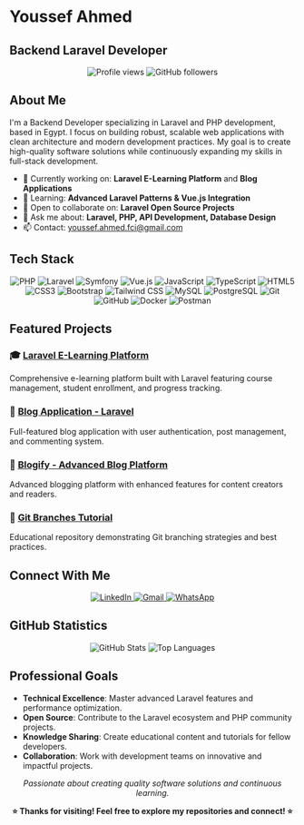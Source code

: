 # Youssef Ahmed
## Backend Laravel Developer

<div align="center">
  <p>
    <img src="https://komarev.com/ghpvc/?username=youssef-ahmed-cs&label=Profile%20Views&color=0969da&style=flat-square" alt="Profile views" />
    <img src="https://img.shields.io/github/followers/youssef-ahmed-cs?label=Followers&style=flat-square&color=0969da" alt="GitHub followers" />
  </p>
</div>

## About Me

I'm a Backend Developer specializing in Laravel and PHP development, based in Egypt. I focus on building robust, scalable web applications with clean architecture and modern development practices. My goal is to create high-quality software solutions while continuously expanding my skills in full-stack development.

- 🔭 Currently working on: **Laravel E-Learning Platform** and **Blog Applications**
- 🌱 Learning: **Advanced Laravel Patterns & Vue.js Integration**
- 👯 Open to collaborate on: **Laravel Open Source Projects**
- 💬 Ask me about: **Laravel, PHP, API Development, Database Design**
- 📫 Contact: [youssef.ahmed.fci@gmail.com](mailto:youssef.ahmed.fci@gmail.com)

## Tech Stack

<div align="center">
  <p>
    <img src="https://img.shields.io/badge/PHP-777BB4?style=for-the-badge&logo=php&logoColor=white" alt="PHP" />
    <img src="https://img.shields.io/badge/Laravel-FF2D20?style=for-the-badge&logo=laravel&logoColor=white" alt="Laravel" />
    <img src="https://img.shields.io/badge/Symfony-000000?style=for-the-badge&logo=symfony&logoColor=white" alt="Symfony" />
    <img src="https://img.shields.io/badge/Vue.js-35495E?style=for-the-badge&logo=vue.js&logoColor=4FC08D" alt="Vue.js" />
    <img src="https://img.shields.io/badge/JavaScript-F7DF1E?style=for-the-badge&logo=javascript&logoColor=black" alt="JavaScript" />
    <img src="https://img.shields.io/badge/TypeScript-3178C6?style=for-the-badge&logo=typescript&logoColor=white" alt="TypeScript" />
    <img src="https://img.shields.io/badge/HTML5-E34F26?style=for-the-badge&logo=html5&logoColor=white" alt="HTML5" />
    <img src="https://img.shields.io/badge/CSS3-1572B6?style=for-the-badge&logo=css3&logoColor=white" alt="CSS3" />
    <img src="https://img.shields.io/badge/Bootstrap-7952B3?style=for-the-badge&logo=bootstrap&logoColor=white" alt="Bootstrap" />
    <img src="https://img.shields.io/badge/Tailwind_CSS-38B2AC?style=for-the-badge&logo=tailwind-css&logoColor=white" alt="Tailwind CSS" />
    <img src="https://img.shields.io/badge/MySQL-4479A1?style=for-the-badge&logo=mysql&logoColor=white" alt="MySQL" />
    <img src="https://img.shields.io/badge/PostgreSQL-336791?style=for-the-badge&logo=postgresql&logoColor=white" alt="PostgreSQL" />
    <img src="https://img.shields.io/badge/Git-F05032?style=for-the-badge&logo=git&logoColor=white" alt="Git" />
    <img src="https://img.shields.io/badge/GitHub-181717?style=for-the-badge&logo=github&logoColor=white" alt="GitHub" />
    <img src="https://img.shields.io/badge/Docker-2496ED?style=for-the-badge&logo=docker&logoColor=white" alt="Docker" />
    <img src="https://img.shields.io/badge/Postman-FF6C37?style=for-the-badge&logo=postman&logoColor=white" alt="Postman" />
  </p>
</div>

## Featured Projects

### 🎓 [Laravel E-Learning Platform](https://github.com/youssef-ahmed-cs/Laravel-E-Learing-Platform)
Comprehensive e-learning platform built with Laravel featuring course management, student enrollment, and progress tracking.

### 📝 [Blog Application - Laravel](https://github.com/youssef-ahmed-cs/Blogs-app-using-laravel)
Full-featured blog application with user authentication, post management, and commenting system.

### 📖 [Blogify - Advanced Blog Platform](https://github.com/youssef-ahmed-cs/Blogfiy-app-using-laravel)
Advanced blogging platform with enhanced features for content creators and readers.

### 🔧 [Git Branches Tutorial](https://github.com/youssef-ahmed-cs/Git-Branches)
Educational repository demonstrating Git branching strategies and best practices.

## Connect With Me

<div align="center">
  <a href="https://www.linkedin.com/in/youssef-ahmed-cs" target="_blank">
    <img src="https://img.shields.io/badge/LinkedIn-0077B5?style=for-the-badge&logo=linkedin&logoColor=white" alt="LinkedIn" />
  </a>
  <a href="mailto:youssef.ahmed.fci@gmail.com" target="_blank">
    <img src="https://img.shields.io/badge/Gmail-D14836?style=for-the-badge&logo=gmail&logoColor=white" alt="Gmail" />
  </a>
  <a href="https://wa.me/201277672245" target="_blank">
    <img src="https://img.shields.io/badge/WhatsApp-25D366?style=for-the-badge&logo=whatsapp&logoColor=white" alt="WhatsApp" />
  </a>
</div>

## GitHub Statistics

<div align="center">
  <img src="https://github-readme-stats.vercel.app/api?username=youssef-ahmed-cs&show_icons=true&theme=default&hide_border=true" alt="GitHub Stats" />
  <img src="https://github-readme-stats.vercel.app/api/top-langs/?username=youssef-ahmed-cs&layout=compact&theme=default&hide_border=true" alt="Top Languages" />
</div>

## Professional Goals

- **Technical Excellence**: Master advanced Laravel features and performance optimization.
- **Open Source**: Contribute to the Laravel ecosystem and PHP community projects.
- **Knowledge Sharing**: Create educational content and tutorials for fellow developers.
- **Collaboration**: Work with development teams on innovative and impactful projects.

<div align="center">
  <p><em>Passionate about creating quality software solutions and continuous learning.</em></p>
  <p><strong>⭐ Thanks for visiting! Feel free to explore my repositories and connect! ⭐</strong></p>
</div>

